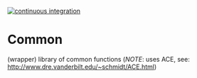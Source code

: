 [![continuous integration](https://github.com/esohns/Common/actions/workflows/cmake.yml/badge.svg)](https://github.com/esohns/Common/actions/workflows/cmake.yml)

# Common
(wrapper) library of common functions (*NOTE*: uses ACE, see: http://www.dre.vanderbilt.edu/~schmidt/ACE.html)
